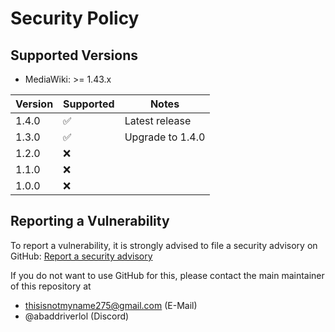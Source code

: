 # Security Policy

## Supported Versions

* MediaWiki: >= 1.43.x

| Version | Supported | Notes            |
|---------|-----------|------------------|
| 1.4.0   | ✅         | Latest release   |
| 1.3.0   | ✅         | Upgrade to 1.4.0 |
| 1.2.0   | ❌         |                  |
| 1.1.0   | ❌         |                  |
| 1.0.0   | ❌         |                  |

## Reporting a Vulnerability

To report a vulnerability, it is strongly advised to file a security advisory on GitHub:
[Report a security advisory](https://github.com/Roblox-Indie-Wikis/mediawiki-extensions-RobloxAPI/security/advisories/new)

If you do not want to use GitHub for this, please contact the main maintainer of this repository at

- thisisnotmyname275@gmail.com (E-Mail)
- @abaddriverlol (Discord)
